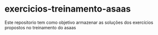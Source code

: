 # exercicios-treinamento-asaas

Este repositorio tem como objetivo armazenar as soluções dos exercícios
propostos no treinamento do asaas
